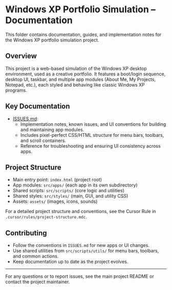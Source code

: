 # Windows XP Portfolio Simulation – Documentation

This folder contains documentation, guides, and implementation notes for the Windows XP portfolio simulation project.

## Overview

This project is a web-based simulation of the Windows XP desktop environment, used as a creative portfolio. It features a boot/login sequence, desktop UI, taskbar, and multiple app modules (About Me, My Projects, Notepad, etc.), each styled and behaving like classic Windows XP programs.

## Key Documentation

- [ISSUES.md](./ISSUES.md):
  - Implementation notes, known issues, and UI conventions for building and maintaining app modules.
  - Includes pixel-perfect CSS/HTML structure for menu bars, toolbars, and scroll containers.
  - Reference for troubleshooting and ensuring UI consistency across apps.

## Project Structure

- Main entry point: `index.html` (project root)
- App modules: `src/apps/` (each app in its own subdirectory)
- Shared scripts: `src/scripts/` (core logic and utilities)
- Shared styles: `src/styles/` (main, GUI, and utility CSS)
- Assets: `assets/` (images, icons, sounds)

For a detailed project structure and conventions, see the Cursor Rule in `.cursor/rules/project-structure.mdc`.

## Contributing

- Follow the conventions in `ISSUES.md` for new apps or UI changes.
- Use shared utilities from `src/scripts/utils/` for menu bars, toolbars, and common actions.
- Keep documentation up to date as the project evolves.

---

For any questions or to report issues, see the main project README or contact the project maintainer. 